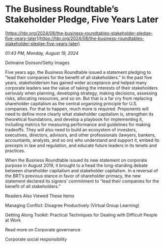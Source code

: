 # The Business Roundtable’s Stakeholder Pledge, Five Years Later

[https://hbr.org/2024/08/the-business-roundtables-stakeholder-pledge-five-years-later](https://hbr.org/2024/08/the-business-roundtables-stakeholder-pledge-five-years-later)

*01:43 PM, Monday, August 19, 2024*

Delmaine Donson/Getty Images

Five years ago, the Business Roundtable issued a statement pledging to “lead their companies for the benefit of all stakeholders.” In the past five years, stakeholderism has gained wider acceptance and helped many corporate leaders see the value of taking the interests of their stakeholders seriously when planning, developing strategy, making decisions, assessing risks, allocating resources, and so on. But that is a far cry from replacing shareholder capitalism as the central organizing principle for U.S. companies. For that to happen, much more is required. Proponents will need to define more clearly what stakeholder capitalism is, strengthen its theoretical foundations, and develop a playbook for implementing it, including metrics for measuring performance and guidelines for making tradeoffs. They will also need to build an ecosystem of investors, executives, directors, advisors, and other professionals (lawyers, bankers, accountants, analysts, and so on) who understand and support it, embed its precepts in law and regulation, and educate future leaders in its tenets and practices.

When the Business Roundtable issued its new statement on corporate purpose in August 2019, it brought to a head the long-standing debate between shareholder capitalism and stakeholder capitalism. In a reversal of the BRT’s previous stance in favor of shareholder primacy, the new statement declared its signers’ commitment to “lead their companies for the benefit of all stakeholders.”

Readers Also Viewed These Items

Managing Conflict: Disagree Productively (Virtual Group Learning)

Getting Along Toolkit: Practical Techniques for Dealing with Difficult People at Work

Read more on Corporate governance

Corporate social responsibility


